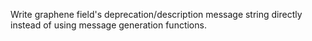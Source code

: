 Write graphene field's deprecation/description message string directly instead of using message generation functions.

